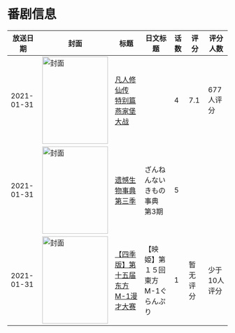 # 番剧信息

|放送日期|封面|标题|日文标题|话数|评分|评分人数|
|---|---|---|---|---|---|---|
|2021-01-31|<img src="//lain.bgm.tv/pic/cover/c/8e/c3/320242_sWaYS.jpg" alt="封面" style="width:150px;height:200px;object-fit:cover;">|[凡人修仙传 特别篇 燕家堡大战](https://bangumi.tv/subject/320242)||4|7.1|677人评分|
|2021-01-31|<img src="//lain.bgm.tv/pic/cover/c/f8/c3/366332_EElRq.jpg" alt="封面" style="width:150px;height:200px;object-fit:cover;">|[遗憾生物事典 第三季](https://bangumi.tv/subject/366332)|ざんねんないきもの事典 第3期|5|||
|2021-01-31|<img src="//lain.bgm.tv/pic/cover/c/98/9b/450379_kSzY2.jpg" alt="封面" style="width:150px;height:200px;object-fit:cover;">|[【四季版】第十五届东方M-1漫才大赛](https://bangumi.tv/subject/450379)|【映姫】第１５回東方M-1ぐらんぷり|1|暂无评分|少于10人评分|
